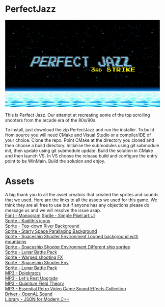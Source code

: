 # PerfectJazz
![alt text](https://github.com/MorbidCuriosity84/PerfectJazz/blob/main/PerfectJazz.png?raw=true)

This is Perfect Jazz. Our attempt at recreating some of the top scrolling shooters from the arcade era of the 80s/90s. 

To install, just download the zip PerfectJazz and run the installer. To build from source you will need CMake and Visual Studio or a compiler/IDE of your choice. Clone the repo. Point CMake at the directory you cloned and then choose a build directory. Initialise the submodules using git submodule init, then update using git submodule update. Build the solution in CMake and then launch VS. In VS choose the release build and configure the entry point to be WinMain. Build the solution and enjoy.


# Assets
A big thank you to all the asset creators that created the sprites and sounds that we used. Here are the links to all the assets we used for this game. We think they are all free to use but if anyone has any objections please do message us and we will resolve the issue asap.  
[Font - Monogram](https://datagoblin.itch.io/monogram?download)
[Sprite - Simple Pixel art UI](https://kobliznik.itch.io/pixel-ui-pack)  
[Sprite - Kadith's icons](https://kadith.itch.io/kadiths-free-icons)  
[Sprite - Top-down River Background](https://ansimuz.itch.io/top-down-river-environment)  
[Sprite - Starry Space Parallaxing Background](https://enjl.itch.io/background-starry-space)  
[Sprite - Spaceship Shooter Environment    Looped background with mountains](https://ansimuz.itch.io/spaceship-shooter-environment)  
[Sprite - Spaceship Shooter Environment    Different ship sprites](https://ansimuz.itch.io/spaceship-shooter-environment)  
[Sprite - Lunar Battle Pack](https://mattwalkden.itch.io/lunar-battle-pack)  
[Sprite - Warped shooting FX](https://opengameart.org/comment/50873)  
[Sprite - Spaceship Shooter Env](https://ansimuz.itch.io/warped-shooting-fx)  
[Sprite - Lunar Battle Pack](https://mattwalkden.itch.io/lunar-battle-pack)  
[MP3 - Dojokratos ](https://freemusicarchive.org/music/sawsquarenoise/dojokratos)  
[MP3 - Let's Rest    Upgrade ](https://freemusicarchive.org/music/sawsquarenoise/RottenMage_SpaceJacked/RottenMage_SpaceJacked_OST_07)  
[MP3 - Quantum Field Theory](https://archive.org/details/Collider/01_chud011_-_quantum_field_theory.flac)  
[MP3 - Essential Retro Video Game Sound Effects Collection](https://opengameart.org/content/512-sound-effects-8-bit-style)  
[Driver - OpenAL Sound](http://openal-soft.org/)  
[Library - JSON for Modern C++](https://github.com/nlohmann/json)  
